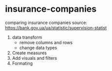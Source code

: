 # insurance-companies
comparing insurance companies
source: https://bank.gov.ua/ua/statistic/supervision-statist

1. data transform
   - remove columns and rows
   - change data types
2. Create measures
3. Add visuals and filters
4. Formating
